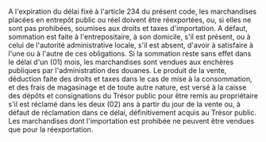 A l'expiration du délai fixé à l'article 234 du
présent code, les marchandises placées en entrepôt public ou réel
doivent être réexportées, ou, si elles ne sont pas prohibées, soumises
aux droits et taxes d'importation.
A défaut, sommation est faite à l'entrepositaire, à son domicile, s'il
est présent, ou à celui de l'autorité administrative locale, s'il est
absent, d'avoir à satisfaire à l'une ou à l'autre de ces obligations.
Si la sommation reste sans effet dans le délai d'un (01) mois, les
marchandises sont vendues aux enchères publiques par l'administration
des douanes. Le produit de la vente, déduction faite des droits et taxes
dans le cas de mise à la consommation, et des frais de magasinage et de
toute autre nature, est versé à la caisse des dépôts et consignations du
Trésor public pour être remis au propriétaire s'il est réclamé dans les
deux (02) ans à partir du jour de la vente ou, à défaut de réclamation
dans ce délai, définitivement acquis au Trésor public.
Les marchandises dont l'importation est prohibée ne peuvent être
vendues que pour la réexportation.